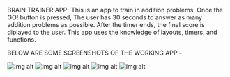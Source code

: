 BRAIN TRAINER APP-
This is an app to train in addition problems. Once the GO! button is pressed, The user has 30 seconds to answer as many addition problems as possible.
After the timer ends, the final score is diplayed to the user.
This app uses the knowledge of layouts, timers, and functions.

BELOW ARE SOME SCREENSHOTS OF THE WORKING APP -

![img alt](https://i.ibb.co/c1BYRTv/img1.png)
![img alt](https://i.ibb.co/zbnSffv/img2.png)
![img alt](https://i.ibb.co/zhW3QYT/img3.png)
![img alt](https://i.ibb.co/RpJbs6Z/img4.png)
![img alt](https://i.ibb.co/DKgqt9D/img5.png)

